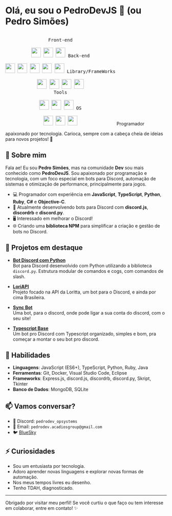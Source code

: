 # Olá, eu sou o **PedroDevJS** 👋 (ou **Pedro Simões**)
<p style="display: inline-block;" align="center">
  <kbd>
    <kbd>Front-end</kbd>
    <br>
    <br>
    <img width="30px" src="https://cdn.jsdelivr.net/gh/devicons/devicon/icons/html5/html5-original.svg" /> 
    <img width="30px" src="https://cdn.jsdelivr.net/gh/devicons/devicon/icons/css3/css3-plain.svg" /> 
    <img width="30px" src="https://cdn.jsdelivr.net/gh/devicons/devicon/icons/javascript/javascript-original.svg" />
  </kbd>
  <kbd>
    <kbd>Back-end</kbd>
    <br>
    <br>
    <img width="30px" src="https://cdn.jsdelivr.net/gh/devicons/devicon/icons/php/php-original.svg" />
    <img width="30px" src="https://cdn.jsdelivr.net/gh/devicons/devicon/icons/typescript/typescript-original.svg" />
    <img width="30px" src="https://cdn.jsdelivr.net/gh/devicons/devicon/icons/nodejs/nodejs-original.svg" />
    <img width="30px" src="https://cdn.jsdelivr.net/gh/devicons/devicon/icons/python/python-original.svg" />
    <img width="30px" src="https://cdn.jsdelivr.net/gh/devicons/devicon/icons/ruby/ruby-original.svg" />
  </kbd>
  <kbd>
    <kbd>Library/FrameWorks</kbd>
    <br>
    <br>
    <img width="30px" src="https://cdn.jsdelivr.net/gh/devicons/devicon/icons/react/react-original.svg" />
    <img width="30px" src="https://cdn.jsdelivr.net/gh/devicons/devicon/icons/vuejs/vuejs-original.svg" />
    <img width="30px" src="https://cdn.jsdelivr.net/npm/devicon@2.16.0/icons/discordjs/discordjs-original.svg" />
    <img width="30px" src="https://cdn.jsdelivr.net/npm/devicon@2.16.0/icons/mongoose/mongoose-original.svg" />
  </kbd>
  <br>
  <kbd>
    <kbd>Tools</kbd>
    <br>
    <br>
    <img width="30px" src="https://cdn.jsdelivr.net/gh/devicons/devicon/icons/vscode/vscode-original.svg" />
    <img width="30px" src="https://github.com/termux/termux-app/raw/master/app/src/main/res/mipmap-xxxhdpi/ic_launcher.png" />
    <img width="30px" src="https://upload.wikimedia.org/wikipedia/commons/thumb/b/b2/Repl.it_logo.svg/512px-Repl.it_logo.svg.png">
  </kbd>
  <kbd>
    <kbd>OS</kbd>
    <br>
    <br>
    <img width="30px" src="https://cdn.jsdelivr.net/gh/devicons/devicon/icons/linux/linux-original.svg" />
    <img width="30px" src="https://cdn.jsdelivr.net/gh/devicons/devicon/icons/android/android-original.svg" />
    <img width="30px" src="https://cdn.jsdelivr.net/gh/devicons/devicon/icons/windows8/windows8-original.svg" />
  </kbd>
</p>
Programador apaixonado por tecnologia. Carioca, sempre com a cabeça cheia de ideias para novos projetos! 🚀

## 🚀 Sobre mim

Fala ae! Eu sou **Pedro Simões**, mas na comunidade **Dev** sou mais conhecido como **PedroDevJS**. Sou apaixonado por programação e tecnologia, com um foco especial em bots para Discord, automação de sistemas e otimização de performance, principalmente para jogos.

- 💻 Programador com experiência em **JavaScript**, **TypeScript**, **Python**, **Ruby**, **C#** e **Objective-C**.
- 🔧 Atualmente desenvolvendo bots para Discord com **discord.js**, **discordrb** e **discord.py**.
- 🖥️ Interessado em melhorar o Discord!
- 🌐 Criando uma **biblioteca NPM** para simplificar a criação e gestão de bots no Discord.

## 🌟 Projetos em destaque

- **[Bot Discord com Python](https://github.com/PedroDevJS/python-discord-template)**  
  Bot para Discord desenvolvido com Python utilizando a biblioteca `discord.py`. Estrutura modular de comandos e cogs, com comandos de slash.
  
- **[LoriAPI](https://github.com/PedroDevJS/LoriAPI)**  
  Projeto focado na API da Loritta, um bot para o Discord, e ainda por cima Brasileira.

- **[Sync Bot](https://github.com/PedroDevJS/sync-site-bot-discord)**  
  Uma bot, para o discord, onde pode ligar a sua conta do discord, com o seu site!

- **[Typescript Base](https://github.com/PedroDevJS/Typescript-Bot-Discord-Base)**  
  Um bot pro Discord com Typescript organizado, simples e bom, pra começar a montar o seu bot pro discord.

## 💼 Habilidades

- **Linguagens**: JavaScript (ES6+), TypeScript, Python, Ruby, Java
- **Ferramentas**: Git, Docker, Visual Studio Code, Eclipse
- **Frameworks**: Express.js, discord.js, discordrb, discord.py, Skript, Tkinter
- **Banco de Dados**: MongoDB, SQLite

## 📫 Vamos conversar?

- 💬 Discord: `pedrodev_opsystems`
- 📧 Email: `pedrodev.acadiosgroup@gmail.com`
- 🐦 [BlueSky](https://bsky.app/profile/zunkinha.bsky.social)

## ⚡ Curiosidades

- Sou um entusiasta por tecnologia.
- Adoro aprender novas linguagens e explorar novas formas de automação.
- Nos meus tempos livres eu desenho.
- Tenho TDAH, diagnosticado.

---

Obrigado por visitar meu perfil! Se você curtiu o que faço ou tem interesse em colaborar, entre em contato! ✨
